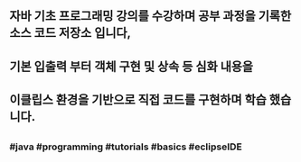 ##
## 자바 기초 프로그래밍 강의를 수강하며 공부 과정을 기록한 소스 코드 저장소 입니다,
## 기본 입출력 부터 객체 구현 및 상속 등 심화 내용을
## 이클립스 환경을 기반으로 직접 코드를 구현하며 학습 했습니다.
##
### #java #programming #tutorials #basics #eclipseIDE
##
